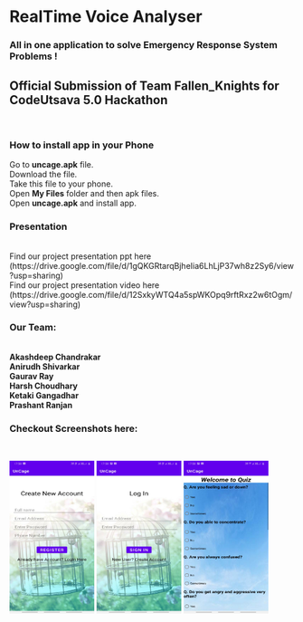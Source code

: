 # RealTime Voice Analyser
### All in one application to solve Emergency Response System Problems !

<h2> Official Submission of Team Fallen_Knights for CodeUtsava 5.0 Hackathon </h2>
</br>

<h3>How to install app in your Phone</h3>

 Go to <b>uncage.apk</b> file.
<br>Download the file.
<br>Take this file to your phone.
<br>Open <b> My Files</b> folder and then apk files.
<br>Open <b>uncage.apk</b> and install app.<br>

<h3>Presentation</h3><br>
Find our project presentation ppt here (https://drive.google.com/file/d/1gQKGRtarqBjheIia6LhLjP37wh8z2Sy6/view?usp=sharing)
<br>
Find our project presentation video here (https://drive.google.com/file/d/12SxkyWTQ4a5spWKOpq9rftRxz2w6tOgm/view?usp=sharing)
<br>
<h3>Our Team:</h3><br><b>
 Akashdeep Chandrakar
<br>
 Anirudh Shivarkar<br>
 Gaurav Ray<br>
 Harsh Choudhary<br>
 Ketaki Gangadhar<br>
 Prashant Ranjan<br>
 
 </b>


<h3>Checkout Screenshots here:</h3><br>

  <p ><img src="https://github.com/Ketaki-Gangadhar/Optum_Project/blob/master/Screenshots/create.jpg" width="150" height="270">
   <img src="https://github.com/Ketaki-Gangadhar/Optum_Project/blob/master/Screenshots/login.jpg" width="150" height="270">
    <img src="https://github.com/Ketaki-Gangadhar/Optum_Project/blob/master/Screenshots/quiz.jpg" width="150" height="270">
    </p><br>